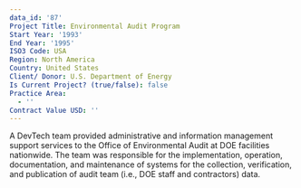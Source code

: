 ```yaml
---
data_id: '87'
Project Title: Environmental Audit Program
Start Year: '1993'
End Year: '1995'
ISO3 Code: USA
Region: North America
Country: United States
Client/ Donor: U.S. Department of Energy
Is Current Project? (true/false): false
Practice Area:
  - ''
Contract Value USD: ''
---
```

A DevTech team provided administrative and information management support services to the Office of Environmental Audit at DOE facilities nationwide. The team was responsible for the implementation, operation, documentation, and maintenance of systems for the collection, verification, and publication of audit team (i.e., DOE staff and contractors) data.
